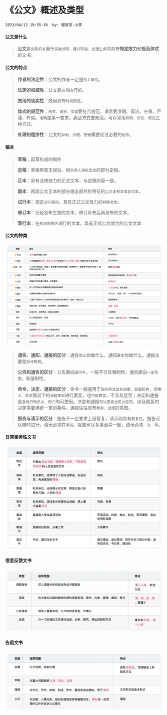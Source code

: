 # 《公文》概述及类型

`2023/04/12 19:55:38  by: 程序员·小李`

#### 公文是什么

> **公文**是`党政机关`用于`实施领导、履行职能、处理公务`的具有**特定效力**和**规范体式**的文书。


#### 公文的特点

> **作者的法定性**：公文的作者一定是`机关单位`。
> 
> **法定的权威性**：公文是`必须`执行的。
>
> **效用的现实性**：效用具有`时间限定`。
>
> **体式的规范性**：`格式、语言、文体`要符合规范，语言要准确、简洁、庄重、严谨、朴实。`准确`是第一要求。表达方式要规范，可以采用`说明、议论、叙述`三种方式。
>
> **处理的程序性**：公文的`拟制、办理、管理`需要经过必要的`程序`。


#### 稿本

> **草稿**：起草形成的稿件
>
> **定稿**：草稿审核无误后，经`负责人审批签发`的即为定稿。

> **正本**：具有法律效力的正式文本，与定稿内容一致。
>
> **副本**：再现公文正本的部分或全部外形特征的`公文复制本或复印本`。
>
> **试行本**：规定`试行期间`，具有正式公文效力的`特殊文本`。
>
> **修订本**：已经发布生效的文本，修订补充后再发布的文本。
>
> **暂行本**：在`规定期限内`试行的文本，具有正式公文效力的公文文本



#### 公文的种类

![image](《公文》概述及类型/cade6c72-7721-4038-9388-d1e169282978.png)

> **通告、通知、通报的区分**：通告`禁止`你做什么，通知`要求`你做什么，通报主要是`批评教育`。
>
> **公告和通告的区分**：公告面向`国内外`，一般不涉及强制性，通告面向`一定范围`，有强制性。
>
> **命令、决定、通报的区分**：命令一般适用于`国务院及其各部委、直属机构`，对`重大、紧急`情况下的`卓越表现`进行嘉奖，也`只能嘉奖`，不涉及惩罚；决定和通报是`各级行政机关、部门`均可使用。决定和通报`可以嘉奖也可以惩罚`，涉及嘉奖的决定需要满足一定的条件。通报往往具有`教育、说理`的意图。
>
> **报告与请示的区分**：报告不一定要求上级答复，请示则具有`期复性`。报告可以随时进行，请示必须在`事前`。报告可以多事合并一起，请示必须`一文一事`。


#### 日常事务性文书

![image](《公文》概述及类型/81fd0cae-3caa-4977-b09b-5c37950ea1ac.png)


#### 信息反馈文书

![image](《公文》概述及类型/2c06842c-7ff4-459f-a2be-3d7b44bdf328.png)


#### 告启文书

![image](《公文》概述及类型/ee014692-d2b7-42ef-b4a7-0d3441b4317a.png)
